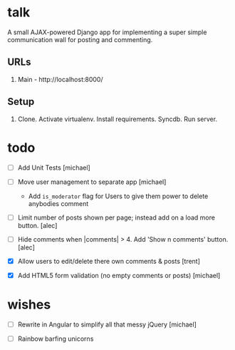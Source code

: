 # talk

A small AJAX-powered Django app for implementing a super simple communication wall for posting and commenting.

## URLs

1. Main - http://localhost:8000/

## Setup

1. Clone. Activate virtualenv. Install requirements. Syncdb. Run server.

# todo

- [ ] Add Unit Tests [michael]
- [ ] Move user management to separate app [michael]
    - Add `is_moderator` flag for Users to give them power to delete anybodies comment
- [ ] Limit number of posts shown per page; instead add on a load more button. [alec]
- [ ] Hide comments when |comments| > 4. Add 'Show n comments' button. [alec]
- [x] Allow users to edit/delete there own comments & posts [trent]
- [x] Add HTML5 form validation (no empty comments or posts) [michael]


# wishes
- [ ] Rewrite in Angular to simplify all that messy jQuery [michael]
- [ ] Rainbow barfing unicorns

